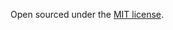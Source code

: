 
Open sourced under the [MIT license](https://github.com/LeNPaul/Lagrange/blob/gh-pages/LICENSE.md).
